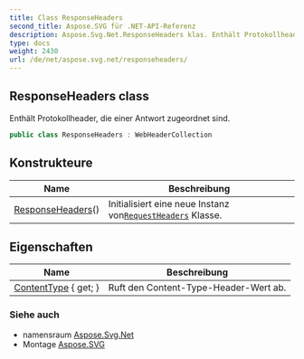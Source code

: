 ```yaml
---
title: Class ResponseHeaders
second_title: Aspose.SVG für .NET-API-Referenz
description: Aspose.Svg.Net.ResponseHeaders klas. Enthält Protokollheader die einer Antwort zugeordnet sind.
type: docs
weight: 2430
url: /de/net/aspose.svg.net/responseheaders/
---
```

## ResponseHeaders class

Enthält Protokollheader, die einer Antwort zugeordnet sind.

```csharp
public class ResponseHeaders : WebHeaderCollection
```

## Konstrukteure

| Name | Beschreibung |
| --- | --- |
| [ResponseHeaders](responseheaders/)() | Initialisiert eine neue Instanz von[`RequestHeaders`](../requestheaders/) Klasse. |

## Eigenschaften

| Name | Beschreibung |
| --- | --- |
| [ContentType](../../aspose.svg.net/responseheaders/contenttype/) { get; } | Ruft den Content-Type-Header-Wert ab. |

### Siehe auch

* namensraum [Aspose.Svg.Net](../../aspose.svg.net/)
* Montage [Aspose.SVG](../../)


